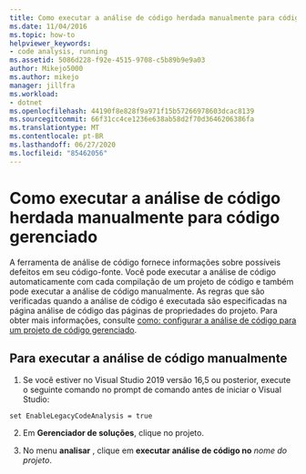 ```yaml
---
title: Como executar a análise de código herdada manualmente para código gerenciado
ms.date: 11/04/2016
ms.topic: how-to
helpviewer_keywords:
- code analysis, running
ms.assetid: 5086d228-f92e-4515-9708-c5b89b9e9a03
author: Mikejo5000
ms.author: mikejo
manager: jillfra
ms.workload:
- dotnet
ms.openlocfilehash: 44190f8e828f9a971f15b57266978603dcac8139
ms.sourcegitcommit: 66f31cc4ce1236e638ab58d2f70d3646206386fa
ms.translationtype: MT
ms.contentlocale: pt-BR
ms.lasthandoff: 06/27/2020
ms.locfileid: "85462056"
---
```

# <a name="how-to-run-legacy-code-analysis-manually-for-managed-code"></a>Como executar a análise de código herdada manualmente para código gerenciado
A ferramenta de análise de código fornece informações sobre possíveis defeitos em seu código-fonte. Você pode executar a análise de código automaticamente com cada compilação de um projeto de código e também pode executar a análise de código manualmente. As regras que são verificadas quando a análise de código é executada são especificadas na página análise de código das páginas de propriedades do projeto. Para obter mais informações, consulte [como: configurar a análise de código para um projeto de código gerenciado](../code-quality/how-to-configure-code-analysis-for-a-managed-code-project.md).

## <a name="to-run-code-analysis-manually"></a>Para executar a análise de código manualmente

1. Se você estiver no Visual Studio 2019 versão 16,5 ou posterior, execute o seguinte comando no prompt de comando antes de iniciar o Visual Studio:

```
set EnableLegacyCodeAnalysis = true
```

2. Em **Gerenciador de soluções**, clique no projeto.

3. No menu **analisar** , clique em **executar análise de código no** *nome do projeto*.

